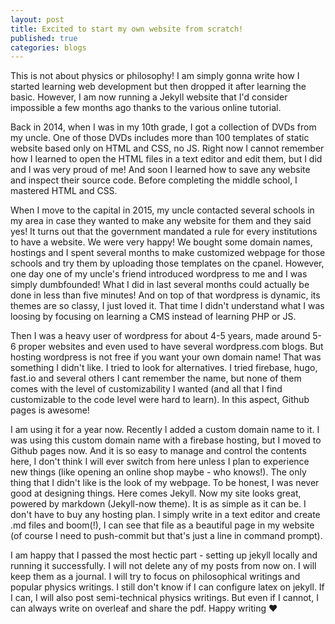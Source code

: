 ```yaml
---
layout: post
title: Excited to start my own website from scratch!
published: true
categories: blogs
---
```


This is not about physics or philosophy! I am simply gonna write how I started learning web development but then dropped it after learning the basic. However, I am now running a Jekyll website that I'd consider impossible a few months ago thanks to the various online tutorial.

Back in 2014, when I was in my 10th grade, I got a collection of DVDs from my uncle. One of those DVDs includes more than 100 templates of static website based only on HTML and CSS, no JS. Right now I cannot remember how I learned to open the HTML files in a text editor and edit them, but I did and I was very proud of me! And soon I learned how to save any website and inspect their source code. Before completing the middle school, I mastered HTML and CSS.

When I move to the capital in 2015, my uncle contacted several schools in my area in case they wanted to make any website for them and they said yes! It turns out that the government mandated a rule for every institutions to have a website. We were very happy! We bought some domain names, hostings and I spent several months to make customized webpage for those schools and try them by uploading those templates on the cpanel. However, one day one of my uncle's friend introduced wordpress to me and I was simply dumbfounded! What I did in last several months could actually be done in less than five minutes! And on top of that wordpress is dynamic, its themes are so classy, I just loved it. That time I didn't understand what I was loosing by focusing on learning a CMS instead of learning PHP or JS.

Then I was a heavy user of wordpress for about 4-5 years, made around 5-6 proper websites and even used to have several wordpress.com blogs. But hosting wordpress is not free if you want your own domain name! That was something I didn't like. I tried to look for alternatives. I tried firebase, hugo, fast.io and several others I cant remember the name, but none of them comes with the level of customizability I wanted (and all that I find customizable to the code level were hard to learn). In this aspect, Github pages is awesome!

I am using it for a year now. Recently I added a custom domain name to it. I was using this custom domain name with a firebase hosting, but I moved to Github pages now. And it is so easy to manage and control the contents here, I don't think I will ever switch from here unless I plan to experience new things (like opening an online shop maybe - who knows!). The only thing that I didn't like is the look of my webpage. To be honest, I was never good at designing things. Here comes Jekyll. Now my site looks great, powered by markdown (Jekyll-now theme). It is as simple as it can be. I don't have to buy any hosting plan. I simply write in a text editor and create .md files and boom(!), I can see that file as a beautiful page in my website (of course I need to push-commit but that's just a line in command prompt).

I am happy that I passed the most hectic part - setting up jekyll locally and running it successfully. I will not delete any of my posts from now on. I will keep them as a journal. I will try to focus on philosophical writings and popular physics writings. I still don't know if I can configure latex on jekyll. If I can, I will also post semi-technical physics writings. But even if I cannot, I can always write on overleaf and share the pdf. Happy writing  :heart:
